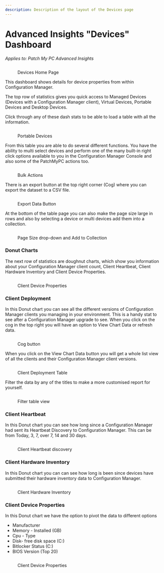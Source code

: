 ```yaml
---
description: Description of the layout of the Devices page
---
```


# Advanced Insights "Devices" Dashboard

_Applies to: Patch My PC Advanced Insights_

<figure><img src="../../../_images/gitbook/image%20%28507%29.png" alt=""><figcaption><p>Devices Home Page</p></figcaption></figure>

This dashboard shows details for device properties from within Configuration Manager.

The top row of statistics gives you quick access to Managed Devices (Devices with a Configuration Manager client), Virtual Devices, Portable Devices and Desktop Devices.

Click through any of these dash stats to be able to load a table with all the information.

<figure><img src="../../../_images/gitbook/image%20%28492%29.png" alt=""><figcaption><p>Portable Devices</p></figcaption></figure>

From this table you are able to do several different functions.  You have the ability to multi select devices and perform one of the many built-in right click options available to you in the Configuration Manager Console and also some of the PatchMyPC actions too.

<figure><img src="../../../_images/gitbook/image%20%28510%29.png" alt=""><figcaption><p>Bulk Actions</p></figcaption></figure>

There is an export button at the top right corner (Cog) where you can export the dataset to a CSV file.

<figure><img src="../../../_images/gitbook/image%20%28511%29.png" alt=""><figcaption><p>Export Data Button</p></figcaption></figure>

At the bottom of the table page you can also make the page size large in rows and also by selecting a device or multi devices add them into a collection.

<figure><img src="../../../_images/gitbook/image%20%28514%29.png" alt=""><figcaption><p>Page Size drop-down and Add to Collection</p></figcaption></figure>

### Donut Charts

The next row of statistics are doughnut charts, which show you information about your Configuration Manager client count, Client Heartbeat, Client Hardware Inventory and Client Device Properties.

<figure><img src="../../../_images/gitbook/image%20%28515%29.png" alt=""><figcaption><p>Client Device Properties</p></figcaption></figure>

### Client Deployment

In this Donut chart you can see all the different versions of Configuration Manager clients you managing in your environment.  This is a handy stat to see after a Configuration Manager upgrade to see.  When you click on the cog in the top right you will have an option to View Chart Data or refresh data.

<figure><img src="../../../_images/gitbook/image%20%28516%29.png" alt=""><figcaption><p>Cog button</p></figcaption></figure>

When you click on the View Chart Data button you will get a whole list view of all the clients and their Configuration Manager client versions.

<figure><img src="../../../_images/gitbook/image%20%28494%29.png" alt=""><figcaption><p>Client Deployment Table</p></figcaption></figure>

Filter the data by any of the titles to make a more customised report for yourself.

<figure><img src="../../../_images/gitbook/image%20%28495%29.png" alt=""><figcaption><p>Filter table view</p></figcaption></figure>

### Client Heartbeat&#x20;

In this Donut chart you can see how long since a Configuration Manager had sent its Heartbeat Discovery to Configuration Manager.  This can be from Today, 3, 7, over 7, 14 and 30 days.

<figure><img src="../../../_images/gitbook/image%20%28520%29.png" alt=""><figcaption><p>Client Heartbeat discovery</p></figcaption></figure>

### Client Hardware Inventory

In this Donut chart you can can see how long is been since devices have submitted their hardware inventory data to Configuration Manager.

<figure><img src="../../../_images/gitbook/image%20%28522%29.png" alt=""><figcaption><p>Client Hardware Inventory</p></figcaption></figure>

### Client Device Properties

In this Donut chart we have the option to pivot the data to different options

* Manufacturer
* Memory - Installed (GB)
* Cpu - Type
* Disk- free disk space (C:)
* Bitlocker Status (C:)
* BIOS Version (Top 20)

<figure><img src="../../../_images/gitbook/image%20%28523%29.png" alt=""><figcaption><p>Client Device Properties</p></figcaption></figure>
